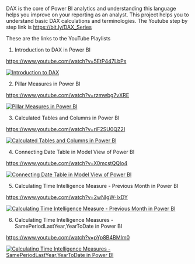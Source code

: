DAX is the core of Power BI analytics and understanding this language helps you improve on your reporting as an analyst. 
This project helps you to understand basic DAX calculations and terminologies.
The Youtube step by step link is https://bit.ly/DAX_Series

These are the links to the YouTube Playlists

1. Introduction to DAX in Power BI

https://www.youtube.com/watch?v=5EtP447LbPs            

[![Introduction to DAX](https://img.youtube.com/vi/5EtP447LbPs/0.jpg)](https://www.youtube.com/watch?v=5EtP447LbPs)

2. Pillar Measures in Power BI

https://www.youtube.com/watch?v=rzmwbg7vXRE

[![Pillar Measures in Power BI](https://img.youtube.com/vi/rzmwbg7vXRE/0.jpg)](https://www.youtube.com/watch?v=rzmwbg7vXRE)

3.	Calculated Tables and Columns in Power BI

https://www.youtube.com/watch?v=riF2SU0QZ2I

[![Calculated Tables and Columns in Power BI
](https://img.youtube.com/vi/riF2SU0QZ2I/0.jpg)](https://www.youtube.com/watch?v=riF2SU0QZ2I)

4.	Connecting Date Table in Model View of Power BI

https://www.youtube.com/watch?v=X0mcstQQIo4 

[![Connecting Date Table in Model View of Power BI](https://img.youtube.com/vi/X0mcstQQIo4/0.jpg)](https://www.youtube.com/watch?v=X0mcstQQIo4)

5.	Calculating Time Intelligence Measure - Previous Month in Power BI

https://www.youtube.com/watch?v=2wNIgW-IxDY

[![Calculating Time Intelligence Measure - Previous Month in Power BI](https://img.youtube.com/vi/2wNIgW-IxDY/0.jpg)](https://www.youtube.com/watch?v=2wNIgW-IxDY)


6.	Calculating Time Intelligence Measures - SamePeriodLastYear,YearToDate in Power BI

https://www.youtube.com/watch?v=pYp8B4BMIm0

[![Calculating Time Intelligence Measures - SamePeriodLastYear,YearToDate in Power BI
](https://img.youtube.com/vi/pYp8B4BMIm0/0.jpg)](https://www.youtube.com/watch?v=pYp8B4BMIm0)


